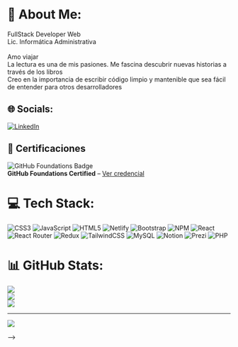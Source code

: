 # 💫 About Me:
FullStack Developer Web<br>Lic. Informática Administrativa<br><br>Amo viajar<br>La lectura es una de mis pasiones.  Me fascina descubrir nuevas historias a través de los libros<br>Creo en la importancia de escribir código limpio y mantenible que sea fácil de entender para otros desarrolladores


## 🌐 Socials:
[![LinkedIn](https://img.shields.io/badge/LinkedIn-%230077B5.svg?logo=linkedin&logoColor=white)](https://linkedin.com/in/www.linkedin.com/in/esmir-roque) 

## 🏅 Certificaciones

![GitHub Foundations Badge](https://images.credly.com/size/340x340/images/97742fc6-f648-4174-9a55-a56c8e77fa03/github-foundations.png)  
**GitHub Foundations Certified** – [Ver credencial](https://www.credly.com/badges/97742fc6-f648-4174-9a55-a56c8e77fa03/public_url)

# 💻 Tech Stack:
![CSS3](https://img.shields.io/badge/css3-%231572B6.svg?style=for-the-badge&logo=css3&logoColor=white) ![JavaScript](https://img.shields.io/badge/javascript-%23323330.svg?style=for-the-badge&logo=javascript&logoColor=%23F7DF1E) ![HTML5](https://img.shields.io/badge/html5-%23E34F26.svg?style=for-the-badge&logo=html5&logoColor=white) ![Netlify](https://img.shields.io/badge/netlify-%23000000.svg?style=for-the-badge&logo=netlify&logoColor=#00C7B7) ![Bootstrap](https://img.shields.io/badge/bootstrap-%23563D7C.svg?style=for-the-badge&logo=bootstrap&logoColor=white) ![NPM](https://img.shields.io/badge/NPM-%23000000.svg?style=for-the-badge&logo=npm&logoColor=white) ![React](https://img.shields.io/badge/react-%2320232a.svg?style=for-the-badge&logo=react&logoColor=%2361DAFB) ![React Router](https://img.shields.io/badge/React_Router-CA4245?style=for-the-badge&logo=react-router&logoColor=white) ![Redux](https://img.shields.io/badge/redux-%23593d88.svg?style=for-the-badge&logo=redux&logoColor=white) ![TailwindCSS](https://img.shields.io/badge/tailwindcss-%2338B2AC.svg?style=for-the-badge&logo=tailwind-css&logoColor=white) ![MySQL](https://img.shields.io/badge/mysql-%2300f.svg?style=for-the-badge&logo=mysql&logoColor=white) ![Notion](https://img.shields.io/badge/Notion-%23000000.svg?style=for-the-badge&logo=notion&logoColor=white) ![Prezi](https://img.shields.io/badge/Prezi-%23000000.svg?style=for-the-badge&logo=Prezi&logoColor=white) ![PHP](https://img.shields.io/badge/php-%23777BB4.svg?style=for-the-badge&logo=php&logoColor=white)
# 📊 GitHub Stats:
![](https://github-readme-stats.vercel.app/api?username=castellano17&theme=dark&hide_border=false&include_all_commits=false&count_private=false)<br/>
![](https://github-readme-streak-stats.herokuapp.com/?user=castellano17&theme=dark&hide_border=false)<br/>
![](https://github-readme-stats.vercel.app/api/top-langs/?username=castellano17&theme=dark&hide_border=false&include_all_commits=false&count_private=false&layout=compact)

---
[![](https://visitcount.itsvg.in/api?id=castellano17&icon=0&color=0)](https://visitcount.itsvg.in)

<!-- Proudly created with GPRM ( https://gprm.itsvg.in ) -->
-->
